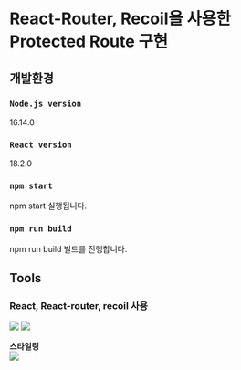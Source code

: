 # React-Router, Recoil을 사용한 Protected Route 구현

## 개발환경
### `Node.js version`
16.14.0
### `React version`
18.2.0

### `npm start`
npm start 실행됩니다.

### `npm run build`
npm run build 빌드를 진행합니다.


## Tools
### React, React-router, recoil 사용
<img src="https://img.shields.io/badge/React-61DAFB?style=flat-square&logo=React&logoColor=white"/> <img src="https://img.shields.io/badge/React_router-CA4245?style=flat-square&logo=react-router&logoColor=white"/> 
<br>

**스타일링**<br>
<img src="https://img.shields.io/badge/styled components-DB7093?style=flat-square&logo=styled-components&logoColor=white"/>

<!-- <img src="https://github.com/rhkk7157/react-protected-route/assets/50208120/4b93bbac-2c88-43ea-b862-3c1015577b42"> -->